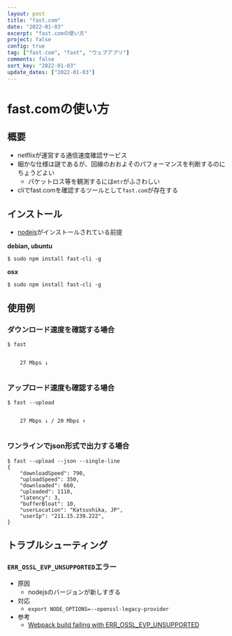 ```yaml
---
layout: post
title: "fast.com"
date: "2022-01-03"
excerpt: "fast.comの使い方"
project: false
config: true
tag: ["fast.com", "fast", "ウェブアプリ"]
comments: false
sort_key: "2022-01-03"
update_dates: ["2022-01-03"]
---
```


# fast.comの使い方

## 概要
 - netflixが運営する通信速度確認サービス
 - 細かな仕様は謎であるが、回線のおおよそのパフォーマンスを判断するのにちょうどよい
   - パケットロス等を観測するには`mtr`がふさわしい
 - cliでfast.comを確認するツールとして`fast.com`が存在する


## インストール
 - [nodejs](/node/)がインストールされている前提

**debian, ubuntu**  
```console
$ sudo npm install fast-cli -g
```

**osx**  
```console
$ sudo npm install fast-cli -g
```

## 使用例

### ダウンロード速度を確認する場合
```console
$ fast


    27 Mbps ↓


```

### アップロード速度も確認する場合

```console
$ fast --upload


    27 Mbps ↓ / 20 Mbps ↑


```

### ワンラインでjson形式で出力する場合

```console
$ fast --upload --json --single-line
{
    "downloadSpeed": 790,
    "uploadSpeed": 350,
    "downloaded": 660,
    "uploaded": 1110,
    "latency": 3,
    "bufferBloat": 10,
    "userLocation": "Katsushika, JP",
    "userIp": "211.15.239.222",
}
```

## トラブルシューティング

### `ERR_OSSL_EVP_UNSUPPORTED`エラー
 - 原因
   - nodejsのバージョンが新しすぎる
 - 対応
   - `export NODE_OPTIONS=--openssl-legacy-provider`
 - 参考
   - [Webpack build failing with ERR_OSSL_EVP_UNSUPPORTED](https://stackoverflow.com/questions/69394632/webpack-build-failing-with-err-ossl-evp-unsupported)
